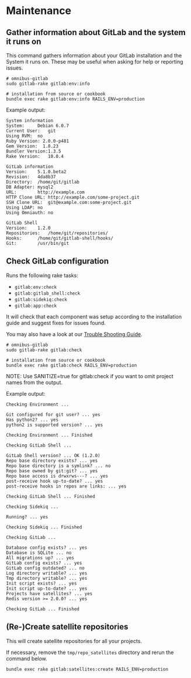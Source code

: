 # Maintenance

## Gather information about GitLab and the system it runs on

This command gathers information about your GitLab installation and the System it runs on. These may be useful when asking for help or reporting issues.

```
# omnibus-gitlab
sudo gitlab-rake gitlab:env:info

# installation from source or cookbook
bundle exec rake gitlab:env:info RAILS_ENV=production
```

Example output:

```
System information
System:		Debian 6.0.7
Current User:	git
Using RVM:	no
Ruby Version: 2.0.0-p481
Gem Version:  1.8.23
Bundler Version:1.3.5
Rake Version:	10.0.4

GitLab information
Version:	5.1.0.beta2
Revision:	4da8b37
Directory:	/home/git/gitlab
DB Adapter:	mysql2
URL:		http://example.com
HTTP Clone URL:	http://example.com/some-project.git
SSH Clone URL:	git@example.com:some-project.git
Using LDAP:	no
Using Omniauth:	no

GitLab Shell
Version:	1.2.0
Repositories:	/home/git/repositories/
Hooks:		/home/git/gitlab-shell/hooks/
Git:		/usr/bin/git
```

## Check GitLab configuration

Runs the following rake tasks:

- `gitlab:env:check`
- `gitlab:gitlab_shell:check`
- `gitlab:sidekiq:check`
- `gitlab:app:check`

It will check that each component was setup according to the installation guide and suggest fixes for issues found.

You may also have a look at our [Trouble Shooting Guide](https://github.com/gitlabhq/gitlab-public-wiki/wiki/Trouble-Shooting-Guide).

```
# omnibus-gitlab
sudo gitlab-rake gitlab:check

# installation from source or cookbook
bundle exec rake gitlab:check RAILS_ENV=production
```

NOTE: Use SANITIZE=true for gitlab:check if you want to omit project names from the output.

Example output:

```
Checking Environment ...

Git configured for git user? ... yes
Has python2? ... yes
python2 is supported version? ... yes

Checking Environment ... Finished

Checking GitLab Shell ...

GitLab Shell version? ... OK (1.2.0)
Repo base directory exists? ... yes
Repo base directory is a symlink? ... no
Repo base owned by git:git? ... yes
Repo base access is drwxrws---? ... yes
post-receive hook up-to-date? ... yes
post-receive hooks in repos are links: ... yes

Checking GitLab Shell ... Finished

Checking Sidekiq ...

Running? ... yes

Checking Sidekiq ... Finished

Checking GitLab ...

Database config exists? ... yes
Database is SQLite ... no
All migrations up? ... yes
GitLab config exists? ... yes
GitLab config outdated? ... no
Log directory writable? ... yes
Tmp directory writable? ... yes
Init script exists? ... yes
Init script up-to-date? ... yes
Projects have satellites? ... yes
Redis version >= 2.0.0? ... yes

Checking GitLab ... Finished
```

## (Re-)Create satellite repositories

This will create satellite repositories for all your projects.

If necessary, remove the `tmp/repo_satellites` directory and rerun the command below.

```
bundle exec rake gitlab:satellites:create RAILS_ENV=production
```
